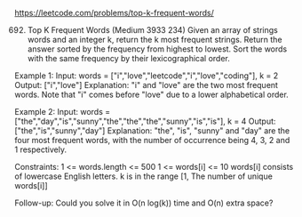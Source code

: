 https://leetcode.com/problems/top-k-frequent-words/

692. Top K Frequent Words (Medium 3933 234)
     Given an array of strings words and an integer k, return the k most frequent strings.
     Return the answer sorted by the frequency from highest to lowest. Sort the words with the same frequency by their lexicographical order.

Example 1:
Input: words = ["i","love","leetcode","i","love","coding"], k = 2
Output: ["i","love"]
Explanation: "i" and "love" are the two most frequent words.
Note that "i" comes before "love" due to a lower alphabetical order.

Example 2:
Input: words = ["the","day","is","sunny","the","the","the","sunny","is","is"], k = 4
Output: ["the","is","sunny","day"]
Explanation: "the", "is", "sunny" and "day" are the four most frequent words, with the number of occurrence being 4, 3, 2 and 1 respectively.

Constraints:
1 <= words.length <= 500
1 <= words[i] <= 10
words[i] consists of lowercase English letters.
k is in the range [1, The number of unique words[i]]

Follow-up: Could you solve it in O(n log(k)) time and O(n) extra space?
